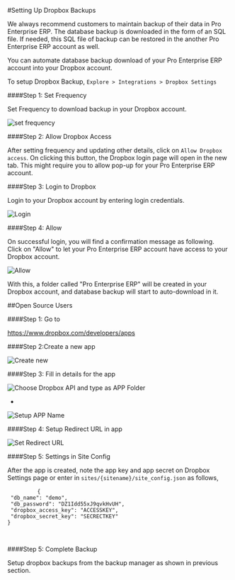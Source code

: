 <!-- add-breadcrumbs -->
#Setting Up Dropbox Backups

We always recommend customers to maintain backup of their data in Pro Enterprise ERP. The database backup is downloaded in the form of an SQL file. If needed, this SQL file of backup can be restored in the another Pro Enterprise ERP account as well.

You can automate database backup download of your Pro Enterprise ERP account into your Dropbox account.

To setup Dropbox Backup,
`Explore > Integrations > Dropbox Settings`

####Step 1: Set Frequency

Set Frequency to download backup in your Dropbox account.

<img class="screenshot" alt="set frequency" src="/docs/assets/img/setup/integrations/setup-backup-frequency.png">

####Step 2: Allow Dropbox Access

After setting frequency and updating other details, click on `Allow Dropbox access`. On clicking this button, the Dropbox login page will open in the new tab. This might require you to allow pop-up for your Pro Enterprise ERP account.

####Step 3: Login to Dropbox

Login to your Dropbox account by entering login credentials.

<img class="screenshot" alt="Login" src="/docs/assets/img/setup/integrations/dropbox-2.png">

####Step 4: Allow

On successful login, you will find a confirmation message as following. Click on "Allow" to let your Pro Enterprise ERP account have access to your Dropbox account.

<img class="screenshot" alt="Allow" src="/docs/assets/img/setup/integrations/dropbox-3.png">

With this, a folder called "Pro Enterprise ERP" will be created in your Dropbox account, and database backup will start to auto-download in it.

##Open Source Users

####Step 1: Go to

<a href="https://www.dropbox.com/developers/apps" target="_blank" style="line-height: 1.42857143;">https://www.dropbox.com/developers/apps</a>

####Step 2:Create a new app

<img class="screenshot" alt="Create new" src="/docs/assets/img/setup/integrations/dropbox-open-3.png">

####Step 3: Fill in details for the app

<img class="screenshot" alt="Choose Dropbox API and type as APP Folder" src="/docs/assets/img/setup/integrations/dropbox-open-1.png">

-
<img class="screenshot" alt="Setup APP Name" src="/docs/assets/img/setup/integrations/dropbox-open-2.png">

####Step  4: Setup Redirect URL in app

<img class="screenshot" alt="Set Redirect URL" src="/docs/assets/img/setup/integrations/dropbox_redirect_uri.png">

####Step 5: Settings in Site Config

After the app is created, note the app key and app secret on Dropbox Settings page or enter in `sites/{sitename}/site_config.json` as follows,

<div>
	<pre>
		<code>{ 
 "db_name": "demo", 
 "db_password": "DZ1Idd55xJ9qvkHvUH", 
 "dropbox_access_key": "ACCESSKEY", 
 "dropbox_secret_key": "SECRECTKEY" 
} 		
		</code>
	</pre>
</div>

####Step 5: Complete Backup

Setup dropbox backups from the backup manager as shown in previous section.